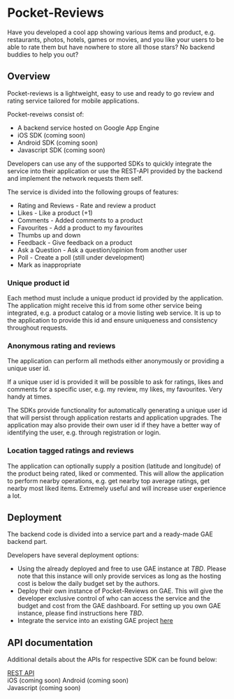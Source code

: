 # Pocket-Reviews

Have you developed a cool app showing various items and product, e.g. restaurants, photos, hotels, games or movies, and you like your users to be able to rate them but have nowhere to store all those stars? No backend buddies to help you out?

## Overview
Pocket-reviews is a lightweight, easy to use and ready to go review and rating service tailored for mobile applications.

Pocket-reveiws consist of:

* A backend service hosted on Google App Engine  
* iOS SDK (coming soon)
* Android SDK (coming soon)  
* Javascript SDK (coming soon)  

Developers can use any of the supported SDKs to quickly integrate the service into their application or use the REST-API provided by the backend and implement the network requests them self.

The service is divided into the following groups of features:

* Rating and Reviews - Rate and review a product    
* Likes - Like a product (+1)
* Comments - Added comments to a product
* Favourites - Add a product to my favourites
* Thumbs up and down
* Feedback - Give feedback on a product
* Ask a Question - Ask a question/opinion from another user
* Poll - Create a poll (still under development)
* Mark as inappropriate

### Unique product id

Each method must include a unique product id provided by the application. The application might receive this id from some other service being integrated, e.g. a product catalog or a movie listing web service. It is up to the application to provide this id and ensure uniqueness and consistency throughout requests.

### Anonymous rating and reviews
The application can perform all methods either anonymously or providing a unique user id.

If a unique user id is provided it will be possible to ask for ratings, likes and comments for a specific user, e.g. my review, my likes, my favourites. Very handy at times.

The SDKs provide functionality for automatically generating a unique user id that will persist through application restarts and application upgrades. The application may also provide their own user id if they have a better way of identifying the user, e.g. through registration or login.

### Location tagged ratings and reviews
The application can optionally supply a position (latitude and longitude) of the product being rated, liked or commented. This will allow the application to perform nearby operations, e.g. get nearby top average ratings, get nearby most liked items. Extremely useful and will increase user experience a lot.

## Deployment
The backend code is divided into a service part and a ready-made GAE backend part.

Developers have several deployment options:

* Using the already deployed and free to use GAE instance at *TBD*. Please note that this instance will only provide services as long as the hosting cost is below the daily budget set by the authors.
* Deploy their own instance of Pocket-Reviews on GAE. This will give the developer exclusive control of who can access the service and the budget and cost from the GAE dashboard. For setting up you own GAE instance, please find instructions here *TBD*.
* Integrate the service into an existing GAE project [here](https://github.com/sosandstrom/pocket-review/wiki/Integrate-into-existing-service)

## API documentation
Additional details about the APIs for respective SDK can be found below:

[REST API](TBD)  
iOS (coming soon)
Android (coming soon)  
Javascript (coming soon)

